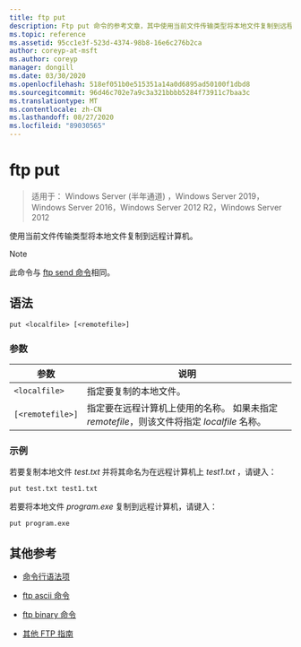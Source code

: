 ```yaml
---
title: ftp put
description: Ftp put 命令的参考文章，其中使用当前文件传输类型将本地文件复制到远程计算机。
ms.topic: reference
ms.assetid: 95cc1e3f-523d-4374-98b8-16e6c276b2ca
author: coreyp-at-msft
ms.author: coreyp
manager: dongill
ms.date: 03/30/2020
ms.openlocfilehash: 518ef051b0e515351a14a0d6895ad50100f1dbd8
ms.sourcegitcommit: 96d46c702e7a9c3a321bbbb5284f73911c7baa3c
ms.translationtype: MT
ms.contentlocale: zh-CN
ms.lasthandoff: 08/27/2020
ms.locfileid: "89030565"
---
```

# <a name="ftp-put"></a>ftp put

> 适用于： Windows Server (半年通道) ，Windows Server 2019，Windows Server 2016，Windows Server 2012 R2，Windows Server 2012

使用当前文件传输类型将本地文件复制到远程计算机。

> [!NOTE]
> 此命令与 [ftp send 命令](ftp-send_1.md)相同。

## <a name="syntax"></a>语法

```
put <localfile> [<remotefile>]
```

### <a name="parameters"></a>参数

| 参数 | 说明 |
| --------- | ----------- |
| `<localfile>` | 指定要复制的本地文件。 |
| `[<remotefile>]` | 指定要在远程计算机上使用的名称。 如果未指定 *remotefile*，则该文件将指定 *localfile* 名称。|

### <a name="examples"></a>示例

若要复制本地文件 *test.txt* 并将其命名为在远程计算机上 *test1.txt* ，请键入：

```
put test.txt test1.txt
```

若要将本地文件 *program.exe* 复制到远程计算机，请键入：

```
put program.exe
```

## <a name="additional-references"></a>其他参考

- [命令行语法项](command-line-syntax-key.md)

- [ftp ascii 命令](ftp-ascii.md)

- [ftp binary 命令](ftp-binary.md)

- [其他 FTP 指南](/previous-versions/orphan-topics/ws.10/cc756013(v=ws.10))
